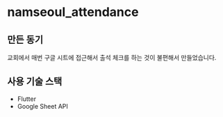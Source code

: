 # namseoul_attendance
## 만든 동기
교회에서 매번 구글 시트에 접근해서 출석 체크를 하는 것이 불편해서 만들었습니다.

## 사용 기술 스택
- Flutter
- Google Sheet API

